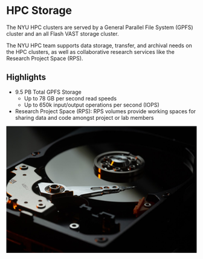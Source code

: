 # HPC Storage

The NYU HPC clusters are served by a General Parallel File System (GPFS) cluster and an all Flash VAST storage cluster.

The NYU HPC team supports data storage, transfer, and archival needs on the HPC clusters, as well as collaborative research services like the Research Project Space (RPS).

## Highlights
-   9.5 PB Total GPFS Storage
    -   Up to 78 GB per second read speeds
    -   Up to 650k input/output operations per second (IOPS)
-   Research Project Space (RPS): RPS volumes provide working spaces for sharing data and code amongst project or lab members

![disk drive image](./static/benjamin-lehman-GNyjCePVRs8-unsplash.jpg)
